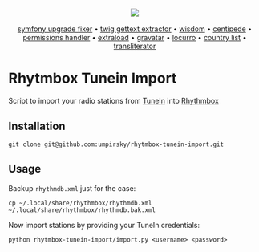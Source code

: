 <h3 align="center">
    <a href="https://github.com/umpirsky">
        <img src="https://farm2.staticflickr.com/1709/25098526884_ae4d50465f_o_d.png" />
    </a>
</h3>
<p align="center">
  <a href="https://github.com/umpirsky/Symfony-Upgrade-Fixer">symfony upgrade fixer</a> &bull;
  <a href="https://github.com/umpirsky/Twig-Gettext-Extractor">twig gettext extractor</a> &bull;
  <a href="https://github.com/umpirsky/wisdom">wisdom</a> &bull;
  <a href="https://github.com/umpirsky/centipede">centipede</a> &bull;
  <a href="https://github.com/umpirsky/PermissionsHandler">permissions handler</a> &bull;
  <a href="https://github.com/umpirsky/Extraload">extraload</a> &bull;
  <a href="https://github.com/umpirsky/Gravatar">gravatar</a> &bull;
  <a href="https://github.com/umpirsky/locurro">locurro</a> &bull;
  <a href="https://github.com/umpirsky/country-list">country list</a> &bull;
  <a href="https://github.com/umpirsky/Transliterator">transliterator</a>
</p>

Rhytmbox Tunein Import
======================

Script to import your radio stations from [TuneIn](http://tunein.com) into [Rhythmbox](https://wiki.gnome.org/Apps/Rhythmbox)

Installation
------------

```
git clone git@github.com:umpirsky/rhytmbox-tunein-import.git
```

Usage
-----

Backup `rhythmdb.xml` just for the case:
```
cp ~/.local/share/rhythmbox/rhythmdb.xml ~/.local/share/rhythmbox/rhythmdb.bak.xml
```

Now import stations by providing your TuneIn credentials:

```
python rhytmbox-tunein-import/import.py <username> <password>
```
